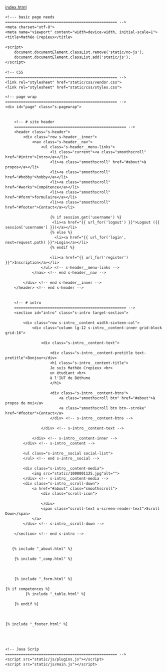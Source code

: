 [index.html](https://github.com/user-attachments/files/22097397/index.html)
<!DOCTYPE html>
<html lang="en" class="no-js" >
<head>

    <!--- basic page needs
    ================================================== -->
    <meta charset="utf-8">
    <meta name="viewport" content="width=device-width, initial-scale=1">
    <title>Mathéo Crepieux</title>

    <script>
        document.documentElement.classList.remove('static/no-js');
        document.documentElement.classList.add('static/js');
    </script>

    <!-- CSS
    ================================================== -->
    <link rel="stylesheet" href="static/css/vendor.css">
    <link rel="stylesheet" href="static/css/styles.css">



</head>


<body id="top">

    
 

    <!-- page wrap
    ================================================== -->
    <div id="page" class="s-pagewrap">


        <!-- # site header 
        ================================================== -->
        <header class="s-header">
            <div class="row s-header__inner">
                <nav class="s-header__nav">    
                    <ul class="s-header__menu-links">
                        <li class="current"><a class="smoothscroll" href="#intro">Intro</a></li>
                        <li><a class="smoothscroll" href="#about">à propos</a></li>
                        <li><a class="smoothscroll" href="#hobby">hobby</a></li>
                        <li><a class="smoothscroll" href="#works">Compétence</a></li>
                        <li><a class="smoothscroll" href="#form">formulaire</a></li>
                        <li><a class="smoothscroll" href="#footer">Contact</a></li>
                        
                        {% if session.get('username') %}
                         <li><a href="{{ url_for('logout') }}">Logout ({{ session['username'] }})</a></li>
                        {% else %}
                          <li><a href="{{ url_for('login', next=request.path) }}">Login</a></li>
                        {% endif %}

                        <li><a href="{{ url_for('register') }}">Inscription</a></li>
                    </ul> <!-- s-header__menu-links -->    
                </nav> <!-- end s-header__nav -->

            </div> <!-- end s-header__inner -->
        </header> <!-- end s-header -->


        <!-- # intro
        ================================================== -->
        <section id="intro" class="s-intro target-section">

            <div class="row s-intro__content width-sixteen-col">
                <div class="column lg-12 s-intro__content-inner grid-block grid-16">
                    
                    <div class="s-intro__content-text">

                        <div class="s-intro__content-pretitle text-pretitle">Bonjour</div>
                        <h1 class="s-intro__content-title">
                        Je suis Mathéo Crepieux <br>
                        un étudiant <br>
                        à l'IUT de Béthune 
                        </h1>                            

                        <div class="s-intro__content-btns">
                            <a class="smoothscroll btn" href="#about">à propos de moi</a>
                            <a class="smoothscroll btn btn--stroke" href="#footer">Contact</a>
                        </div> <!-- s-intro__content-btns -->   

                    </div> <!-- s-intro__content-text -->                     
                    
                </div> <!-- s-intro__content-inner -->  
            </div> <!-- s-intro__content -->

            <ul class="s-intro__social social-list">
            </ul> <!-- end s-intro__social -->

            <div class="s-intro__content-media">                               
                <img src="static/1000001125.jpg"alt="">
            </div> <!-- s-intro__content-media -->                
            <div class="s-intro__scroll-down">
                <a href="#about" class="smoothscroll">
                    <div class="scroll-icon">
                       
                    </div>
                    <span class="scroll-text u-screen-reader-text">Scroll Down</span>
                </a>
            </div> <!-- s-intro__scroll-down -->

        </section> <!-- end s-intro -->


       {% include "_about.html" %}

        {% include "_comp.html" %}


                   
        {% include "_form.html" %}
   
    {% if competences %}
             {% include "_table.html" %}
        
        {% endif %}
               
          
        
    {% include "_footer.html" %}
        


       
    <!-- Java Scrip 
    ================================================== -->
    <script src="static/js/plugins.js"></script>
    <script src="static/js/main.js"></script>

</body>
</html>

